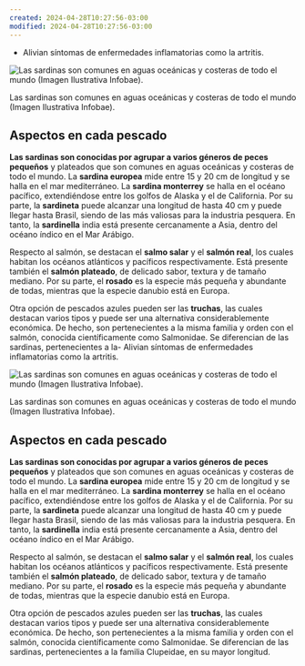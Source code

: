 ```yaml
---
created: 2024-04-28T10:27:56-03:00
modified: 2024-04-28T10:27:56-03:00
---
```


-   Alivian síntomas de enfermedades inflamatorias como la artritis.

![Las sardinas son comunes en aguas oceánicas y costeras de todo el mundo (Imagen Ilustrativa Infobae).](https://www.infobae.com/new-resizer/029K3tD0rKkjCNk7YKOmjCSitek=/420x236/filters:format(webp):quality(85)/cloudfront-us-east-1.images.arcpublishing.com/infobae/GC6PO5DLJFDBVDJHBTZA6IKF4A.jpg%20420w)

Las sardinas son comunes en aguas oceánicas y costeras de todo el mundo (Imagen Ilustrativa Infobae).

## Aspectos en cada pescado

**Las sardinas son conocidas por agrupar a varios géneros de peces pequeños** y plateados que son comunes en aguas oceánicas y costeras de todo el mundo. La **sardina europea** mide entre 15 y 20 cm de longitud y se halla en el mar mediterráneo. La **sardina monterrey** se halla en el océano pacífico, extendiéndose entre los golfos de Alaska y el de California. Por su parte, la **sardineta** puede alcanzar una longitud de hasta 40 cm y puede llegar hasta Brasil, siendo de las más valiosas para la industria pesquera. En tanto, la **sardinella** india está presente cercanamente a Asia, dentro del océano índico en el Mar Arábigo.

Respecto al salmón, se destacan el **salmo salar** y el **salmón real**, los cuales habitan los océanos atlánticos y pacíficos respectivamente. Está presente también el **salmón plateado**, de delicado sabor, textura y de tamaño mediano. Por su parte, el **rosado** es la especie más pequeña y abundante de todas, mientras que la especie danubio está en Europa.

Otra opción de pescados azules pueden ser las **truchas**, las cuales destacan varios tipos y puede ser una alternativa considerablemente económica. De hecho, son pertenecientes a la misma familia y orden con el salmón, conocida científicamente como Salmonidae. Se diferencian de las sardinas, pertenecientes a la-   Alivian síntomas de enfermedades inflamatorias como la artritis.

![Las sardinas son comunes en aguas oceánicas y costeras de todo el mundo (Imagen Ilustrativa Infobae).](https://www.infobae.com/new-resizer/029K3tD0rKkjCNk7YKOmjCSitek=/420x236/filters:format(webp):quality(85)/cloudfront-us-east-1.images.arcpublishing.com/infobae/GC6PO5DLJFDBVDJHBTZA6IKF4A.jpg%20420w)

Las sardinas son comunes en aguas oceánicas y costeras de todo el mundo (Imagen Ilustrativa Infobae).

## Aspectos en cada pescado

**Las sardinas son conocidas por agrupar a varios géneros de peces pequeños** y plateados que son comunes en aguas oceánicas y costeras de todo el mundo. La **sardina europea** mide entre 15 y 20 cm de longitud y se halla en el mar mediterráneo. La **sardina monterrey** se halla en el océano pacífico, extendiéndose entre los golfos de Alaska y el de California. Por su parte, la **sardineta** puede alcanzar una longitud de hasta 40 cm y puede llegar hasta Brasil, siendo de las más valiosas para la industria pesquera. En tanto, la **sardinella** india está presente cercanamente a Asia, dentro del océano índico en el Mar Arábigo.

Respecto al salmón, se destacan el **salmo salar** y el **salmón real**, los cuales habitan los océanos atlánticos y pacíficos respectivamente. Está presente también el **salmón plateado**, de delicado sabor, textura y de tamaño mediano. Por su parte, el **rosado** es la especie más pequeña y abundante de todas, mientras que la especie danubio está en Europa.

Otra opción de pescados azules pueden ser las **truchas**, las cuales destacan varios tipos y puede ser una alternativa considerablemente económica. De hecho, son pertenecientes a la misma familia y orden con el salmón, conocida científicamente como Salmonidae. Se diferencian de las sardinas, pertenecientes a la familia Clupeidae, en su mayor longitud.
